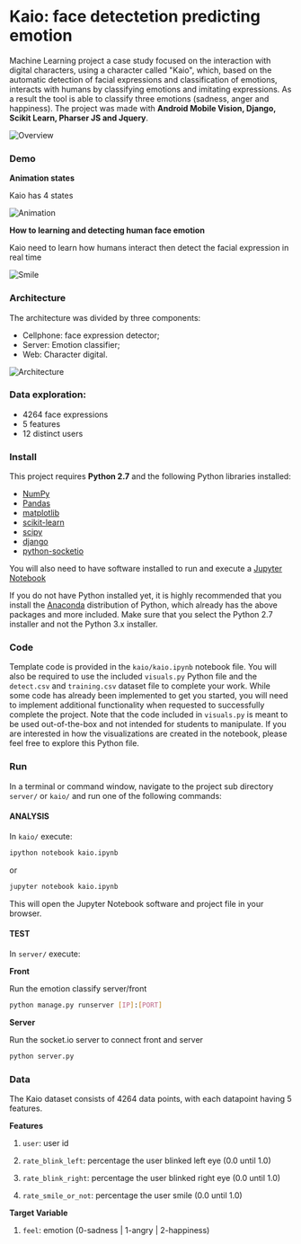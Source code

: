 # Kaio: face detectetion predicting emotion
Machine Learning project a case study focused on the interaction with digital characters, using a character called "Kaio", which, based on the automatic detection of facial expressions and classification of emotions, interacts with humans by classifying emotions and imitating expressions. As a result the tool is able to classify three emotions (sadness, anger and happiness). The project was made with **Android Mobile Vision, Django, Scikit Learn, Pharser JS and Jquery**.

![Overview](https://raw.githubusercontent.com/thiagomarquesrocha/Kaio-machine-learning-human-face-detection/master/kaio/images/visao_geral.png)

### Demo

**Animation states**

Kaio has 4 states

![Animation](https://raw.githubusercontent.com/thiagomarquesrocha/Kaio-machine-learning-human-face-detection/master/kaio/images/animacoes_estado_personagem.png)

**How to learning and detecting human face emotion**

Kaio need to learn how humans interact then detect the facial expression in real time

![Smile](https://raw.githubusercontent.com/thiagomarquesrocha/Kaio-machine-learning-human-face-detection/master/kaio/images/smile_face_detection.png)


### Architecture

The architecture was divided by three components: 


- Cellphone: face expression detector; 
- Server: Emotion classifier;
- Web: Character digital.

![Architecture](https://raw.githubusercontent.com/thiagomarquesrocha/Kaio-machine-learning-human-face-detection/master/kaio/images/Arquitetura.jpg)

### Data exploration:

- 4264 face expressions
- 5 features
- 12 distinct users


### Install

This project requires **Python 2.7** and the following Python libraries installed:

- [NumPy](http://www.numpy.org/)
- [Pandas](http://pandas.pydata.org/)
- [matplotlib](http://matplotlib.org/)
- [scikit-learn](http://scikit-learn.org/stable/)
- [scipy](https://www.scipy.org/)
- [django](https://www.djangoproject.com/)
- [python-socketio](http://python-socketio.readthedocs.io/en/latest/)


You will also need to have software installed to run and execute a [Jupyter Notebook](http://ipython.org/notebook.html)

If you do not have Python installed yet, it is highly recommended that you install the [Anaconda](http://continuum.io/downloads) distribution of Python, which already has the above packages and more included. Make sure that you select the Python 2.7 installer and not the Python 3.x installer.

### Code

Template code is provided in the `kaio/kaio.ipynb` notebook file. You will also be required to use the included `visuals.py` Python file and the `detect.csv` and `training.csv` dataset file to complete your work. While some code has already been implemented to get you started, you will need to implement additional functionality when requested to successfully complete the project. Note that the code included in `visuals.py` is meant to be used out-of-the-box and not intended for students to manipulate. If you are interested in how the visualizations are created in the notebook, please feel free to explore this Python file.

### Run

In a terminal or command window, navigate to the project sub directory `server/` or `kaio/` and run one of the following commands:

#### ANALYSIS

In `kaio/` execute:

```bash
ipython notebook kaio.ipynb
```  
or
```bash
jupyter notebook kaio.ipynb
```

This will open the Jupyter Notebook software and project file in your browser.

#### TEST

In `server/` execute:

__Front__

Run the emotion classify server/front

```bash
python manage.py runserver [IP]:[PORT]
```

__Server__

Run the socket.io server to connect front and server

```bash
python server.py
```


### Data

The Kaio dataset consists of 4264 data points, with each datapoint having 5 features.

**Features**

1.  `user`: user id

2. `rate_blink_left`: percentage the user blinked left eye (0.0 until 1.0)

3. `rate_blink_right`: percentage the user blinked right eye (0.0 until 1.0)

4. `rate_smile_or_not`: percentage the user smile (0.0 until 1.0)

**Target Variable**

1. `feel`: emotion (0-sadness | 1-angry | 2-happiness)
